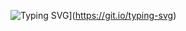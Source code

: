 ![Typing SVG](https://readme-typing-svg.herokuapp.com/?color=1E90FF&size=35&center=true&vCenter=true&width=1000&lines=HELLO,+My+name+is+Raphael+Rodrigues;I'm+28+years+old;I'm+from+Brazil;Data+Scientist;Be+Welcome!+:%29)](https://git.io/typing-svg)

